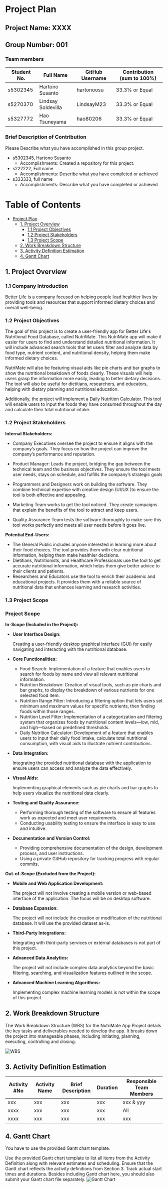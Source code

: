 # Project Plan

## Project Name: XXXX
## Group Number: 001

### Team members

| Student No. | Full Name          | GitHub Username | Contribution (sum to 100%) | 
|-------------|--------------------|-----------------|----------------------------|
| s5302345    | Hartono Susanto    | hartonoosu      | 33.3% or Equal             |
| s5270370    | Lindsay Soldevilla | LindsayM23      | 33.3% or Equal             | 
| s5327772    | Hao Tsuneyama      | hao80206        | 33.3% or Equal             | 

### Brief Description of Contribution

Please Describe what you have accomplished in this group project.
- s5302345, Hartono Susanto
  - Accomplishments: Created a repository for this project.
- s222222, Full name
  - Accomplishments: Describe what you have completed or achieved
- s333333, full name
  - Accomplishments: Describe what you have completed or achieved

<div style="page-break-after: always;"></div>



# Table of Contents

* [Project Plan](#project-plan)
  * [1. Project Overview](#1-project-overview)
    * [1.1 Project Objectives](#11-project-objectives)
    * [1.2 Project Stakeholders](#12-project-stakeholders)
    * [1.3 Project Scope](#13-project-scope)
  * [2. Work Breakdown Structure](#2-work-breakdown-structure)
  * [3. Activity Definition Estimation](#3-activity-definition-estimation)
  * [4. Gantt Chart](#4-gantt-chart)


<div style="page-break-after: always;"></div>



## 1. Project Overview

### 1.1 Company Introduction

Better Life is a company focused on helping people lead healthier lives by providing tools and resources that support informed dietary choices and overall well-being.

### 1.2 Project Objectives

The goal of this project is to create a user-friendly app for Better Life's Nutritional Food Database, called NutriMate. This NutriMate app will make it easier for users to find and understand detailed nutritional information. It will include advanced search tools that let users filter and analyze data by food type, nutrient content, and nutritional density, helping them make informed dietary choices.

NutriMate will also be featuring visual aids like pie charts and bar graphs to show the nutritional breakdown of foods clearly. These visuals will help users grasp the information more easily, leading to better dietary decisions. The tool will also be useful for dietitians, researchers, and educators, helping with dietary planning and nutritional education.

Additionally, the project will implement a Daily Nutrition Calculator. This tool will enable users to input the foods they have consumed throughout the day and calculate their total nutritional intake.


### 1.2 Project Stakeholders

**Internal Stakeholders:**
* Company Executives oversee the project to ensure it aligns with the company’s goals. They focus on how the project can improve the company’s performance and reputation.

* Product Manager: Leads the project, bridging the gap between the technical team and the business objectives. They ensure the tool meets user needs, stays on schedule, and fulfills the company’s strategic goals

* Programmers and Designers work on building the software. They combine technical expertise with creative design (UI/UX )to ensure the tool is both effective and appealing.

* Marketing Team works to get the tool noticed. They create campaigns that explain the benefits of the tool to attract and keep users.

* Quality Assurance Team tests the software thoroughly to make sure this tool works perfectly and meets all user needs before it goes live.

**Potential End-Users:**

* The General Public includes anyone interested in learning more about their food choices. The tool provides them with clear nutritional information, helping them make healthier decisions.
* Dietitians, Nutritionists, and Healthcare Professionals use the tool to get accurate nutritional information, which helps them give better advice to their clients and patients.
* Researchers and Educators use the tool to enrich their academic and educational projects. It provides them with a reliable source of nutritional data that enhances learning and research activities.


### 1.3 Project Scope

### Project Scope

**In-Scope (Included in the Project):**

- **User Interface Design:**

  Creating a user-friendly desktop graphical interface (GUI) for easily navigating and interacting with the nutritional database.

- **Core Functionalities:**
  * Food Search: Implementation of a feature that enables users to search for foods by name and view all relevant nutritional information.
  * Nutrition Breakdown: Creation of visual tools, such as pie charts and bar graphs, to display the breakdown of various nutrients for one selected food item.
  * Nutrition Range Filter: Introducing a filtering option that lets users set minimum and maximum values for specific nutrients, then finding foods within those ranges.
  * Nutrition Level Filter: Implementation of a categorization and filtering system that organizes foods by nutritional content levels—low, mid, and high—based on predefined thresholds.
  * Daily Nutrition Calculator: Development of a feature that enables users to input their daily food intake, calculate total nutritional consumption, with visual aids to illustrate nutrient contributions.

- **Data Integration:**

  Integrating the provided nutritional database with the application to ensure users can access and analyze the data effectively.

- **Visual Aids:**

  Implementing graphical elements such as pie charts and bar graphs to help users visualize the nutritional data clearly.

- **Testing and Quality Assurance:**

  * Performing thorough testing of the software to ensure all features work as expected and meet user requirements. 
  * Conducting usability testing to ensure the interface is easy to use and intuitive.

- **Documentation and Version Control:**
  * Providing comprehensive documentation of the design, development process, and user instructions.
  * Using a private GitHub repository for tracking progress with regular commits.

**Out-of-Scope (Excluded from the Project):**

- **Mobile and Web Application Development:**
  
  The project will not involve creating a mobile version or web-based interface of the application. The focus will be on desktop software.

- **Database Expansion:**
 
  The project will not include the creation or modification of the nutritional database. It will use the provided dataset as-is.

- **Third-Party Integrations:**
  
  Integrating with third-party services or external databases is not part of this project.

- **Advanced Data Analytics:**
  
  The project will not include complex data analytics beyond the basic filtering, searching, and visualization features outlined in the scope.

- **Advanced Machine Learning Algorithms:**

  Implementing complex machine learning models is not within the scope of this project.


## 2. Work Breakdown Structure

The Work Breakdown Structure (WBS) for the NutriMate App Project details the key tasks and deliverables needed to develop the app. It breaks down the project into manageable phases, including initiating, planning, executing, controlling and closing.

![WBS](./WBS.png)

## 3. Activity Definition Estimation



| Activity #No | Activity Name | Brief Description | Duration | Responsible Team Members |
|--------------|---------------|-------------------|----------|--------------------------|
| xxx          | xxx           | xxx               | xxx      | xxx \& yyy               |
| xxxx         | xxx           | xxx               | xxx      | All                      |
| xxxx         | xxx           | xxx               | xxx      | xxx                      |

## 4. Gantt Chart
You have to use the provided Gantt chart template.  

Use the provided Gantt chart template to list all items from the Activity Definition along with relevant estimates 
and scheduling. Ensure that the Gantt chart reflects the activity definitions from Section 3. Track actual start 
times and durations. Besides including Gantt chart here, you should also submit your Gantt chart file separately.
![Gantt Chart](./Gantt_chart.png)

